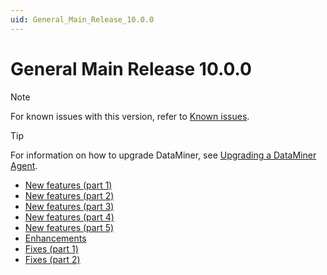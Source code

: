 ```yaml
---
uid: General_Main_Release_10.0.0
---
```


# General Main Release 10.0.0

> [!NOTE]
> For known issues with this version, refer to [Known issues](xref:Known_issues).

> [!TIP]
> For information on how to upgrade DataMiner, see [Upgrading a DataMiner Agent](xref:Upgrading_a_DataMiner_Agent).

- [New features (part 1)](xref:General_Main_Release_10.0.0_new_features_1)
- [New features (part 2)](xref:General_Main_Release_10.0.0_new_features_2)
- [New features (part 3)](xref:General_Main_Release_10.0.0_new_features_3)
- [New features (part 4)](xref:General_Main_Release_10.0.0_new_features_4)
- [New features (part 5)](xref:General_Main_Release_10.0.0_new_features_5)
- [Enhancements](xref:General_Main_Release_10.0.0_enhancements)
- [Fixes (part 1)](xref:General_Main_Release_10.0.0_fixes_1)
- [Fixes (part 2)](xref:General_Main_Release_10.0.0_fixes_2)
